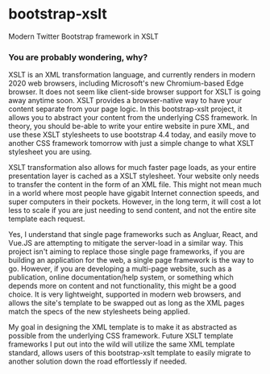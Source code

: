 # bootstrap-xslt
Modern Twitter Bootstrap framework in XSLT

### You are probably wondering, why?

XSLT is an XML transformation language, and currently renders in modern 2020 web browsers, including Microsoft's new Chromium-based Edge browser.
It does not seem like client-side browser support for XSLT is going away anytime soon.  XSLT provides a browser-native way to have your content separate from
your page logic.  In this bootstrap-xslt project, it allows you to abstract your content from the underlying CSS framework.  In theory, you should be-able to
write your entire website in pure XML, and use these XSLT stylesheets to use bootstrap 4.4 today, and easily move to another CSS framework tomorrow with just
a simple change to what XSLT stylesheet you are using.

XSLT transformation also allows for much faster page loads, as your entire presentation layer is cached as a XSLT stylesheet.  Your website only needs to transfer
the content in the form of an XML file.  This might not mean much in a world where most people have gigabit Internet connection speeds, and super computers in
their pockets.  However, in the long term, it will cost a lot less to scale if you are just needing to send content, and not the entire site template each
request.

Yes, I understand that single page frameworks such as Angluar, React, and Vue.JS are attempting to mitigate the server-load in a similar way.  This project isn't
aiming to replace those single page frameworks, if you are building an application for the web, a single page framework is the way to go.  However, if you are
developing a multi-page website, such as a publication, online documentation/help system, or something which depends more on content and not functionality, this might be a good choice.  It is very lightweight, supported in modern web browsers, and allows the site's template to be swapped out as long as the XML pages match the specs of the new stylesheets being applied.

My goal in designing the XML template is to make it as abstracted as possible from the underlying CSS framework.  Future XSLT template frameworks I put out into
the wild will utilize the same XML template standard, allows users of this bootstrap-xslt template to easily migrate to another solution down the road
effortlessly if needed.
